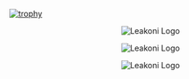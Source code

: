 [![trophy](https://github-profile-trophy.vercel.app/?username=ryo-ma&theme=onedark&no-bg=true)](https://github.com/ryo-ma/github-profile-trophy)

<p align="center">
  <img src="https://i.ibb.co/bQ9tsw3/Untitled-2.png" alt="Leakoni Logo"/>
</p>
<p align="center">
  <img src="https://github-readme-stats.vercel.app/api?username=Leakoni&theme=radical&show_icons=true" alt="Leakoni Logo"/>
</p>
<p align="center">
  <img src="https://github-readme-stats.vercel.app/api/top-langs/?username=Leakoni&theme=radical&show_icons=true&layout=compact" alt="Leakoni Logo"/>
</p>
